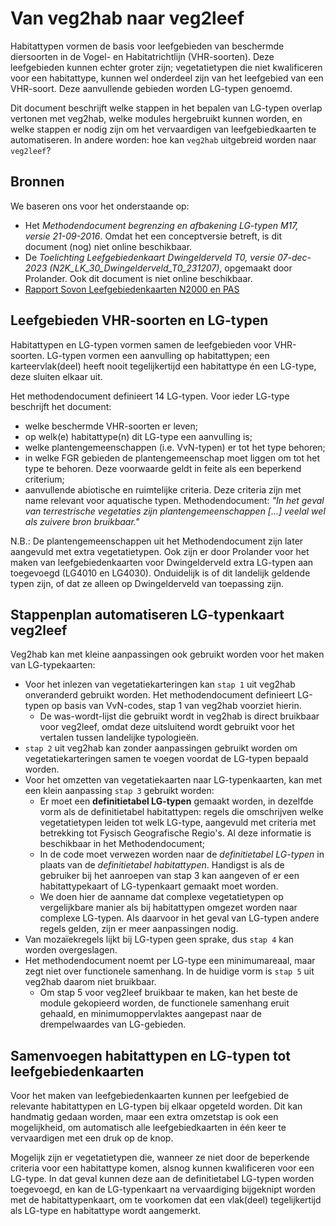 # Van veg2hab naar veg2leef

Habitattypen vormen de basis voor leefgebieden van beschermde diersoorten in de Vogel- en Habitatrichtlijn (VHR-soorten). Deze leefgebieden kunnen echter groter zijn; vegetatietypen die niet kwalificeren voor een habitattype, kunnen wel onderdeel zijn van het leefgebied van een VHR-soort. Deze aanvullende gebieden worden LG-typen genoemd.

Dit document beschrijft welke stappen in het bepalen van LG-typen overlap vertonen met veg2hab, welke modules hergebruikt kunnen worden, en welke stappen er nodig zijn om het vervaardigen van leefgebiedkaarten te automatiseren. In andere worden: hoe kan `veg2hab` uitgebreid worden naar `veg2leef`?


## Bronnen
We baseren ons voor het onderstaande op:
- Het *Methodendocument begrenzing en afbakening LG-typen M17, versie 21-09-2016*. Omdat het een conceptversie betreft, is dit document (nog) niet online beschikbaar.
- De *Toelichting Leefgebiedenkaart Dwingelderveld T0, versie 07-dec-2023 (N2K_LK_30_Dwingelderveld_T0_231207)*, opgemaakt door Prolander. Ook dit document is niet online beschikbaar.
- [Rapport Sovon Leefgebiedenkaarten N2000 en PAS](https://www.bij12.nl/wp-content/uploads/2023/11/Rapport-Sovon-2016-21-Leefgebiedenkaarten-N2000-PAS.pdf)


## Leefgebieden VHR-soorten en LG-typen
Habitattypen en LG-typen vormen samen de leefgebieden voor VHR-soorten. LG-typen vormen een aanvulling op habitattypen; een karteervlak(deel) heeft nooit tegelijkertijd een habitattype én een LG-type, deze sluiten elkaar uit.

Het methodendocument definieert 14 LG-typen. Voor ieder LG-type beschrijft het document:
- welke beschermde VHR-soorten er leven;
- op welk(e) habitattype(n) dit LG-type een aanvulling is;
- welke plantengemeenschappen (i.e. VvN-typen) er tot het type behoren;
- in welke FGR gebieden de plantengemeenschap moet liggen om tot het type te behoren. Deze voorwaarde geldt in feite als een beperkend criterium;
- aanvullende abiotische en ruimtelijke criteria. Deze criteria zijn met name relevant voor aquatische typen. Methodendocument: *"In het geval van terrestrische vegetaties zijn plantengemeenschappen [...] veelal wel als zuivere bron bruikbaar."*

N.B.: De plantengemeenschappen uit het Methodendocument zijn later aangevuld met extra vegetatietypen. Ook zijn er door Prolander voor het maken van leefgebiedenkaarten voor Dwingelderveld extra LG-typen aan toegevoegd (LG4010 en LG4030). Onduidelijk is of dit landelijk geldende typen zijn, of dat ze alleen op Dwingelderveld van toepassing zijn.


## Stappenplan automatiseren LG-typenkaart veg2leef
Veg2hab kan met kleine aanpassingen ook gebruikt worden voor het maken van LG-typekaarten:
- Voor het inlezen van vegetatiekarteringen kan `stap 1` uit veg2hab onveranderd gebruikt worden. Het methodendocument definieert LG-typen op basis van VvN-codes, stap 1 van veg2hab voorziet hierin.
  - De was-wordt-lijst die gebruikt wordt in veg2hab is direct bruikbaar voor veg2leef, omdat deze uitsluitend wordt gebruikt voor het vertalen tussen landelijke typologieën.
- `stap 2` uit veg2hab kan zonder aanpassingen gebruikt worden om vegetatiekarteringen samen te voegen voordat de LG-typen bepaald worden.
- Voor het omzetten van vegetatiekaarten naar LG-typenkaarten, kan met een klein aanpassing `stap 3` gebruikt worden:
  - Er moet een **definitietabel LG-typen** gemaakt worden, in dezelfde vorm als de definitietabel habitattypen: regels die omschrijven welke vegetatietypen leiden tot welk LG-type, aangevuld met criteria met betrekking tot Fysisch Geografische Regio's. Al deze informatie is beschikbaar in het Methodendocument;
  - In de code moet verwezen worden naar de *definitietabel LG-typen* in plaats van de *definitietabel habitattypen*. Handigst is als de gebruiker bij het aanroepen van stap 3 kan aangeven of er een habitattypekaart of LG-typenkaart gemaakt moet worden.
  - We doen hier de aanname dat complexe vegetatietypen op vergelijkbare manier als bij habitattypen omgezet worden naar complexe LG-typen. Als daarvoor in het geval van LG-typen andere regels gelden, zijn er meer aanpassingen nodig.
- Van mozaïekregels lijkt bij LG-typen geen sprake, dus `stap 4` kan worden overgeslagen.
- Het methodendocument noemt per LG-type een minimumareaal, maar zegt niet over functionele samenhang. In de huidige vorm is `stap 5` uit veg2hab daarom niet bruikbaar. 
  - Om stap 5 voor veg2leef bruikbaar te maken, kan het beste de module gekopieerd worden, de functionele samenhang eruit gehaald, en minimumoppervlaktes aangepast naar de drempelwaardes van LG-gebieden.


## Samenvoegen habitattypen en LG-typen tot leefgebiedenkaarten
Voor het maken van leefgebiedenkaarten kunnen per leefgebied de relevante habitattypen en LG-typen bij elkaar opgeteld worden. Dit kan handmatig gedaan worden, maar een extra omzetstap is ook een mogelijkheid, om automatisch alle leefgebiedkaarten in één keer te vervaardigen met een druk op de knop.

Mogelijk zijn er vegetatietypen die, wanneer ze niet door de beperkende criteria voor een habitattype komen, alsnog kunnen kwalificeren voor een LG-type. In dat geval kunnen deze aan de definitietabel LG-typen worden toegevoegd, en kan de LG-typenkaart na vervaardiging bijgeknipt worden met de habitattypenkaart, om te voorkomen dat een vlak(deel) tegelijkertijd als LG-type en habitattype wordt aangemerkt.
